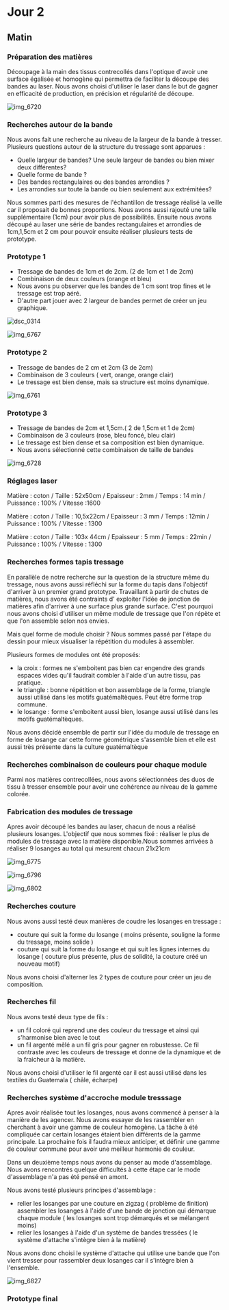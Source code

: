 
# Jour 2

## Matin

### Préparation des matières

Découpage à la main des tissus contrecollés dans l'optique d'avoir une surface égalisée et homogène qui permettra de faciliter la découpe des bandes au laser. Nous avons choisi d'utiliser le laser dans le but de gagner en efficacité de production, en précision et régularité de découpe. 

![img_6720](https://user-images.githubusercontent.com/29283755/40733120-3715e338-6435-11e8-837a-d697ea426083.JPG)


### Recherches autour de la bande

Nous avons fait une recherche au niveau de la largeur de la bande à tresser. Plusieurs questions autour de la structure du tressage sont apparues : 
* Quelle largeur de bandes? Une seule largeur de bandes ou bien mixer deux différentes? 
* Quelle forme de bande ? 
* Des bandes rectangulaires ou des bandes arrondies ? 
* Les arrondies sur toute la bande ou bien seulement aux extrémitées?

Nous sommes parti des mesures de l'échantillon de tressage réalisé la veille car il proposait de bonnes proportions. 
Nous avons aussi rajouté une taille supplémentaire (1cm) pour avoir plus de possibilités. Ensuite nous avons découpé au laser une série de bandes rectangulaires et arrondies de 1cm,1,5cm et 2 cm pour pouvoir ensuite réaliser plusieurs tests de prototype.


### Prototype 1

* Tressage de bandes de 1cm et de 2cm. (2 de 1cm et 1 de 2cm)
* Combinaison de deux couleurs (orange et bleu)
* Nous avons pu observer que les bandes de 1 cm sont trop fines et le tressage est trop aéré.
* D'autre part jouer avec 2 largeur de bandes permet de créer un jeu graphique.

![dsc_0314](https://user-images.githubusercontent.com/29283755/40733830-f12f2508-6436-11e8-98b0-ce740b471e21.JPG)

![img_6767](https://user-images.githubusercontent.com/29283755/40744073-bdc8c242-6453-11e8-99fa-d230ddb3b36e.jpg)


### Prototype 2

* Tressage de bandes de 2 cm et 2cm (3 de 2cm)
* Combinaison de 3 couleurs ( vert, orange, orange clair)
* Le tressage est bien dense, mais sa structure est moins dynamique.

![img_6761](https://user-images.githubusercontent.com/29283755/40733779-ccf3f90c-6436-11e8-9ae5-883d55f0d3f8.JPG)


### Prototype 3 

* Tressage de bandes de 2cm et 1,5cm.( 2 de 1,5cm et 1 de 2cm)
* Combinaison de 3 couleurs (rose, bleu foncé, bleu clair)
* Le tressage est bien dense et sa composition est bien dynamique.
* Nous avons sélectionné cette combinaison de taille de bandes

![img_6728](https://user-images.githubusercontent.com/29283755/40733887-17a2f750-6437-11e8-9063-bdbc6c5e5bcf.JPG)

### Réglages laser

 Matière : coton /
 Taille : 52x50cm /
 Epaisseur : 2mm /
 Temps : 14 min /
 Puissance : 100% /
 Vitesse :1600 

  Matière : coton /
  Taille : 10,5x22cm /
  Epaisseur : 3 mm /
  Temps : 12min /
  Puissance : 100% /
  Vitesse : 1300 

  Matière : coton /
  Taille : 103x 44cm /
  Epaisseur : 5 mm /
  Temps : 22min /
  Puissance : 100% /
  Vitesse : 1300

### Recherches formes tapis tressage

En parallèle de notre recherche sur la question de la structure même du tressage, nous avons aussi réfléchi sur la forme du tapis dans l'objectif d'arriver à un premier grand prototype. Travaillant à partir de chutes de matières, nous avons été contraints d' exploiter l'idée de jonction de matières afin d'arriver à une surface plus grande surface. C'est pourquoi nous  avons choisi d'utiliser un même module de tressage que l'on répète et que l'on assemble selon nos envies.

Mais quel forme de module choisir ?
Nous sommes passé par l'étape du dessin pour mieux visualiser la répétition du modules à assembler. 

Plusieurs formes de modules ont été proposés:
* la croix : formes ne s'emboitent pas bien car engendre des grands espaces vides qu'il faudrait combler à l'aide d'un autre tissu, pas pratique. 
* le triangle : bonne répétition et bon assemblage de la forme, triangle aussi utilisé dans les motifs guatémaltèques. Peut être forme trop commune.
* le losange : forme s'emboitent aussi bien, losange aussi utilisé dans les motifs guatémaltèques.

Nous avons décidé ensemble de partir sur l'idée du module de tressage en forme de losange car  cette forme géométrique s'assemble bien et elle est aussi très présente dans la culture guatémaltèque

### Recherches combinaison de couleurs pour chaque module

Parmi nos matières contrecollées, nous avons sélectionnées des duos de tissu à tresser ensemble pour avoir une cohérence au niveau de la gamme colorée.


### Fabrication des modules de tressage

Apres avoir découpé les bandes au laser, chacun de nous a réalisé plusieurs losanges.
L'objectif que nous sommes fixé : réaliser le plus de modules de tressage avec la matière disponible.Nous sommes arrivées à réaliser 9 losanges au total qui mesurent chacun 21x21cm

![img_6775](https://user-images.githubusercontent.com/29283755/40734452-c56c54ca-6438-11e8-90d3-76084898651c.JPG)

![img_6796](https://user-images.githubusercontent.com/29283755/40734622-4161182c-6439-11e8-8227-061c22b2a1c5.jpg)

![img_6802](https://user-images.githubusercontent.com/29283755/40734547-0648e0d0-6439-11e8-90b2-72a08a029220.jpg)

### Recherches couture 

Nous avons aussi testé deux manières de coudre les losanges en tressage :
* couture qui suit la forme du losange ( moins présente, souligne la forme du tressage, moins solide  )
* couture qui suit la forme du losange et qui suit les lignes internes du losange ( couture plus présente, plus de solidité, la couture créé un nouveau motif)

Nous avons choisi d'alterner les 2 types de couture pour créer un jeu de composition.

### Recherches fil

Nous avons testé deux type de fils :
* un fil coloré qui reprend une des couleur du tressage et ainsi qui s'harmonise bien avec le tout
* un fil argenté mêlé a un fil gris pour gagner en robustesse. Ce fil contraste avec les couleurs de tressage et donne de la dynamique et de la fraicheur à la matière.

Nous avons choisi d'utiliser le fil argenté car il est aussi utilisé dans les textiles du Guatemala ( châle, écharpe)


### Recherches système d'accroche module tresssage

Apres avoir réalisée tout les losanges, nous avons commencé à penser à la manière de les agencer. Nous avons essayer de les rassembler en cherchant à avoir une gamme de couleur homogène. La tâche à été compliquée car certain losanges étaient bien différents de la gamme principale. La prochaine fois il faudra mieux anticiper, et définir une gamme de couleur commune pour avoir une meilleur harmonie de couleur.

Dans un deuxième temps nous avons du penser au mode d'assemblage. Nous avons rencontrés quelque difficultés à cette étape car le mode d'assemblage n'a pas été pensé en amont.

Nous avons testé plusieurs principes d'assemblage :
* relier les losanges par une couture en zigzag ( problème de finition)
assembler les losanges à l'aide d'une bande de jonction qui démarque chaque module ( les losanges sont trop démarqués et se mélangent moins)
* relier les losanges à l'aide d'un système de bandes tressées ( le système d'attache s'intègre bien à la matière)

Nous avons donc choisi le système d'attache qui utilise une bande que l'on vient tresser pour rassembler deux losanges car il s'intègre bien à l'ensemble.

![img_6827](https://user-images.githubusercontent.com/29283755/40734960-39b6d6a6-643a-11e8-80a8-606e59ec9d4c.JPG)


### Prototype final











